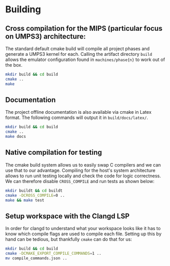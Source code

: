 # Building

## Cross compilation for the MIPS (particular focus on UMPS3) architecture:
The standard default cmake build will compile all project phases and generate a
UMPS3 kernel for each. Calling the artifact directory `build` allows the
emulator configuration found in `machines/phase{n}` to work out of the box.
```sh
mkdir build && cd build
cmake ..
make
```

## Documentation
The project offline documentation is also available via cmake in Latex format.
The following commands will output it in `build/docs/latex/`.
```sh
mkdir build && cd build
cmake ..
make docs
```

## Native compilation for testing
The cmake build system allows us to easily swap C compilers and we can use that
to our advantage. Compiling for the host's system architecture allows to run
unit testing locally and check the code for logic correctness. We can therefore
disable `CROSS_COMPILE` and run tests as shown below:
```sh
mkdir buildt && cd buildt
cmake -DCROSS_COMPILE=0 ..
make && make test
```

## Setup workspace with the Clangd LSP
In order for clangd to understand what your workspace looks like it has to know
which compile flags are used to compile each file. Setting up this by hand can
be tedious, but thankfully `cmake` can do that for us:
```sh
mkdir build && cd build
cmake -DCMAKE_EXPORT_COMPILE_COMMANDS=1 ..
mv compile_commands.json ..
```
